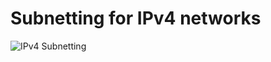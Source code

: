 # Subnetting for IPv4 networks


![IPv4 Subnetting](https://kwiatriot.s3.us-west-2.amazonaws.com/github-helperDocs/IPv4_Subnetting.png)

